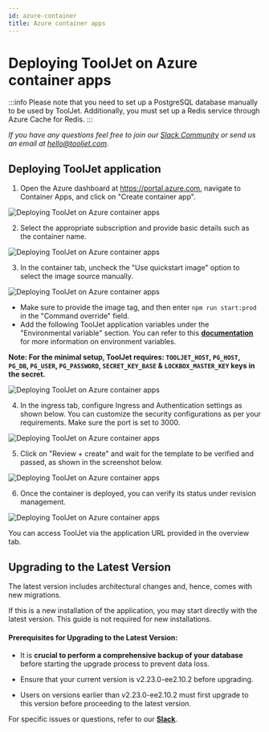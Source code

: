 ```yaml
---
id: azure-container
title: Azure container apps
---
```


# Deploying ToolJet on Azure container apps

:::info
Please note that you need to set up a PostgreSQL database manually to be used by ToolJet. Additionally, you must set up a Redis service through Azure Cache for Redis.
:::

*If you have any questions feel free to join our [Slack Community](https://tooljet.com/slack) or send us an email at hello@tooljet.com.*

## Deploying ToolJet application

1. Open the Azure dashboard at https://portal.azure.com, navigate to Container Apps, and click on "Create container app".
 <div style={{textAlign: 'center'}}>

 <img className="screenshot-full" src="/img/setup/azure-container/step1.png" alt="Deploying ToolJet on Azure container apps" />

 </div>

2. Select the appropriate subscription and provide basic details such as the container name.
 <div style={{textAlign: 'center'}}>

 <img className="screenshot-full" src="/img/setup/azure-container/step2.png" alt="Deploying ToolJet on Azure container apps" />

 </div>

3. In the container tab, uncheck the "Use quickstart image" option to select the image source manually.
 <div style={{textAlign: 'center'}}>
 
 <img className="screenshot-full" src="/img/setup/azure-container/step3.png" alt="Deploying ToolJet on Azure container apps" />
 
 </div>
 
  - Make sure to provide the image tag, and then enter `npm run start:prod` in the "Command override" field.
  - Add the following ToolJet application variables under the "Environmental variable" section. You can refer to this [**documentation**](/docs/setup/env-vars) for more information on environment variables.

  **Note: For the minimal setup, ToolJet requires: `TOOLJET_HOST`, `PG_HOST`, `PG_DB`, `PG_USER`, `PG_PASSWORD`, `SECRET_KEY_BASE` & `LOCKBOX_MASTER_KEY` keys in the secret.**
  
   <div style={{textAlign: 'center'}}>
 
   <img className="screenshot-full" src="/img/setup/azure-container/3-a.png" alt="Deploying ToolJet on Azure container apps" />

   </div>

4. In the ingress tab, configure Ingress and Authentication settings as shown below. You can customize the security configurations as per your requirements. Make sure the port is set to 3000.
 <div style={{textAlign: 'center'}}>
 
 <img className="screenshot-full" src="/img/setup/azure-container/step4.png" alt="Deploying ToolJet on Azure container apps" />

 </div>

5. Click on "Review + create" and wait for the template to be verified and passed, as shown in the screenshot below.
 <div style={{textAlign: 'center'}}>

 <img className="screenshot-full" src="/img/setup/azure-container/5a.png" alt="Deploying ToolJet on Azure container apps" />

 </div>


6. Once the container is deployed, you can verify its status under revision management.
 <div style={{textAlign: 'center'}}>

 <img className="screenshot-full" src="/img/setup/azure-container/step6.png" alt="Deploying ToolJet on Azure container apps" />

 </div>

You can access ToolJet via the application URL provided in the overview tab.

## Upgrading to the Latest Version

The latest version includes architectural changes and, hence, comes with new migrations.

If this is a new installation of the application, you may start directly with the latest version. This guide is not required for new installations.

#### Prerequisites for Upgrading to the Latest Version:

- It is **crucial to perform a comprehensive backup of your database** before starting the upgrade process to prevent data loss.

- Ensure that your current version is v2.23.0-ee2.10.2 before upgrading. 

- Users on versions earlier than v2.23.0-ee2.10.2 must first upgrade to this version before proceeding to the latest version.

For specific issues or questions, refer to our **[Slack](https://tooljet.slack.com/join/shared_invite/zt-25438diev-mJ6LIZpJevG0LXCEcL0NhQ#)**.

